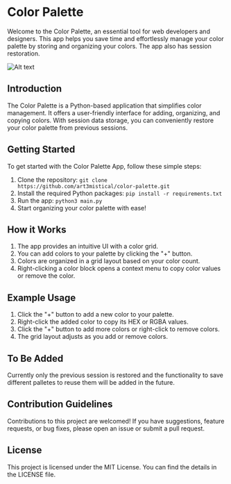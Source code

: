 # Color Palette

Welcome to the Color Palette, an essential tool for web developers and designers. This app helps you save time and effortlessly manage your color palette by storing and organizing your colors. The app also has session restoration.

![Alt text](<screenshot/screenshot.png>)

## Introduction

The Color Palette is a Python-based application that simplifies color management. It offers a user-friendly interface for adding, organizing, and copying colors. With session data storage, you can conveniently restore your color palette from previous sessions.

## Getting Started

To get started with the Color Palette App, follow these simple steps:

1. Clone the repository: `git clone https://github.com/art3mistical/color-palette.git`
2. Install the required Python packages: `pip install -r requirements.txt`
3. Run the app: `python3 main.py`
4. Start organizing your color palette with ease!

## How it Works

1. The app provides an intuitive UI with a color grid.
2. You can add colors to your palette by clicking the "+" button.
3. Colors are organized in a grid layout based on your color count.
4. Right-clicking a color block opens a context menu to copy color values or remove the color.


## Example Usage

1. Click the "+" button to add a new color to your palette.
2. Right-click the added color to copy its HEX or RGBA values.
3. Click the "+" button to add more colors or right-click to remove colors.
4. The grid layout adjusts as you add or remove colors.

## To Be Added

Currently only the previous session is restored and the functionality to save different palletes to reuse them will be added in the future.

## Contribution Guidelines

Contributions to this project are welcomed! If you have suggestions, feature requests, or bug fixes, please open an issue or submit a pull request.

## License

This project is licensed under the MIT License. You can find the details in the LICENSE file.
